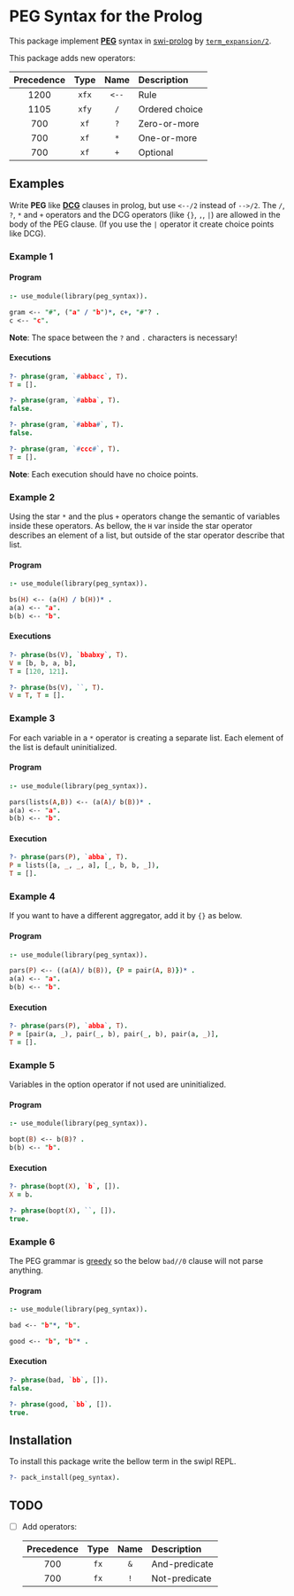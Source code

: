 # PEG Syntax for the Prolog

This package implement **[PEG]** syntax in [swi-prolog] by [`term_expansion/2`].

This package adds new operators:

| Precedence | Type  | Name  | Description    |
|:----------:|:-----:|:-----:|:-------------- |
|    1200    | `xfx` | `<--` | Rule           |
|    1105    | `xfy` |  `/`  | Ordered choice |
|    700     | `xf`  |  `?`  | Zero-or-more   |
|    700     | `xf`  |  `*`  | One-or-more    |
|    700     | `xf`  |  `+`  | Optional       |

## Examples

Write **PEG** like **[DCG]** clauses in prolog, but use `<--/2` instead of `-->/2`. The `/`, `?`, `*` and `+` operators and the DCG operators (like `{}`, `,`, `|`) are allowed in the body of the PEG clause. (If you use the `|` operator it create choice points like DCG).

### Example 1

#### Program

```prolog
:- use_module(library(peg_syntax)).

gram <-- "#", ("a" / "b")*, c+, "#"? .
c <-- "c".
```

**Note**: The space between the `?` and `.` characters is necessary! 

#### Executions

```prolog
?- phrase(gram, `#abbacc`, T).
T = [].

?- phrase(gram, `#abba`, T).
false.

?- phrase(gram, `#abba#`, T).
false.

?- phrase(gram, `#ccc#`, T).
T = [].
```

**Note**: Each execution should have no choice points.

### Example 2

Using the star `*` and the plus `+` operators change the semantic of variables inside these operators. As bellow, the `H` var inside the star operator describes an element of a list, but outside of the star operator describe that list.

#### Program

```prolog
:- use_module(library(peg_syntax)).

bs(H) <-- (a(H) / b(H))* .
a(a) <-- "a".
b(b) <-- "b".
```

#### Executions

```prolog
?- phrase(bs(V), `bbabxy`, T).
V = [b, b, a, b],
T = [120, 121].

?- phrase(bs(V), ``, T).
V = T, T = [].
```


### Example 3

For each variable in a `*` operator is creating a separate list. Each element of the list is default uninitialized.

#### Program
```prolog
:- use_module(library(peg_syntax)).

pars(lists(A,B)) <-- (a(A)/ b(B))* .
a(a) <-- "a".
b(b) <-- "b".
```

#### Execution

```prolog
?- phrase(pars(P), `abba`, T).
P = lists([a, _, _, a], [_, b, b, _]),
T = [].
```

### Example 4

If you want to have a different aggregator, add it by `{}` as below.

#### Program
```prolog
:- use_module(library(peg_syntax)).

pars(P) <-- ((a(A)/ b(B)), {P = pair(A, B)})* .
a(a) <-- "a".
b(b) <-- "b".
```
#### Execution
```prolog
?- phrase(pars(P), `abba`, T).
P = [pair(a, _), pair(_, b), pair(_, b), pair(a, _)],
T = [].

```

### Example 5

Variables in the option operator if not used are uninitialized. 

#### Program
```prolog
:- use_module(library(peg_syntax)).

bopt(B) <-- b(B)? .
b(b) <-- "b".
```
#### Execution
```prolog
?- phrase(bopt(X), `b`, []).
X = b.

?- phrase(bopt(X), ``, []).
true.
```

### Example 6

The PEG grammar is [greedy] so the below `bad//0` clause will not parse anything.

#### Program

```prolog
:- use_module(library(peg_syntax)).

bad <-- "b"*, "b".

good <-- "b", "b"* .
```

#### Execution

```prolog
?- phrase(bad, `bb`, []).
false.

?- phrase(good, `bb`, []).
true.
```

## Installation

To install this package write the bellow term in the swipl REPL.

```prolog
?- pack_install(peg_syntax).
```

## TODO

 - [ ] Add operators:

    | Precedence | Type | Name | Description   |
    |:----------:|:----:|:----:|:------------- |
    |    700     | `fx` | `&`  | And-predicate |
    |    700     | `fx` | `!`  | Not-predicate |

[PEG]: https://en.wikipedia.org/wiki/Parsing_expression_grammar
[`term_expansion/2`]: https://www.swi-prolog.org/pldoc/doc_for?object=term_expansion/2
[swi-prolog]: https://www.swi-prolog.org/
[DCG]: https://eu.swi-prolog.org/pldoc/man?section=DCG
[greedy]: https://en.wikipedia.org/wiki/Greedy_algorithm
